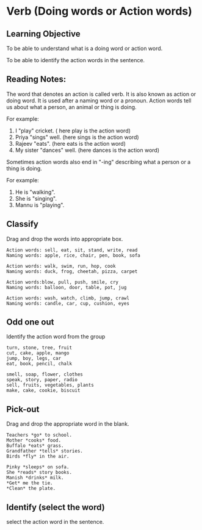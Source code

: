 # Verb (Doing words or Action words) 

## Learning Objective
To be able to understand what is a doing word or action word.

To be able to identify the action words in the sentence.

## Reading Notes: 

The word that denotes an action is called verb. It is also known as action or doing word. It is used after a naming word or a pronoun. 
Action words tell us about what a person, an animal or thing is doing. 

For example: 

1. I "play" cricket. ( here play is the action word)
2. Priya "sings" well. (here sings is the action word)
3. Rajeev "eats". (here eats is the action word)
4. My sister "dances" well. (here dances is the action word)

Sometimes action words also end in "-ing" describing what a person or a thing is doing.

For example: 

1. He is "walking".
2. She is "singing".
3. Mannu is "playing".


## Classify

Drag and drop the words into appropriate box.

```
Action words: sell, eat, sit, stand, write, read
Naming words: apple, rice, chair, pen, book, sofa
```

```
Action words: walk, swim, run, hop, cook
Naming words: duck, frog, cheetah, pizza, carpet
```

```
Action words:blow, pull, push, smile, cry
Naming words: balloon, door, table, pot, jug
```

```
Action words: wash, watch, climb, jump, crawl
Naming words: candle, car, cup, cushion, eyes
```


## Odd one out

Identify the action word from the group

```
turn, stone, tree, fruit
cut, cake, apple, mango
jump, boy, legs, car
eat, book, pencil, chalk
```

```
smell, soap, flower, clothes
speak, story, paper, radio
sell, fruits, vegetables, plants
make, cake, cookie, biscuit
```

## Pick-out

Drag and drop the appropriate word in the blank.

```
Teachers *go* to school.
Mother *cooks* food.
Buffalo *eats* grass.
Grandfather *tells* stories.
Birds *fly* in the air.
```

```
Pinky *sleeps* on sofa.
She *reads* story books.
Manish *drinks* milk.
*Get* me the tie.
*Clean* the plate.
```


## Identify (select the word)

select the action word in the sentence.











